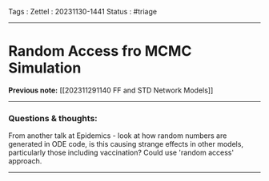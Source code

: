 Tags :
Zettel :  20231130-1441
Status : #triage 

-----

# Random Access fro MCMC Simulation

**Previous note:** [[202311291140 FF and STD Network Models]]

-----

### Questions & thoughts:

  
From another talk at Epidemics - look at how random numbers are generated in ODE code, is this causing strange effects in other  models, particularly those including vaccination? Could use 'random access' approach.

-----
 